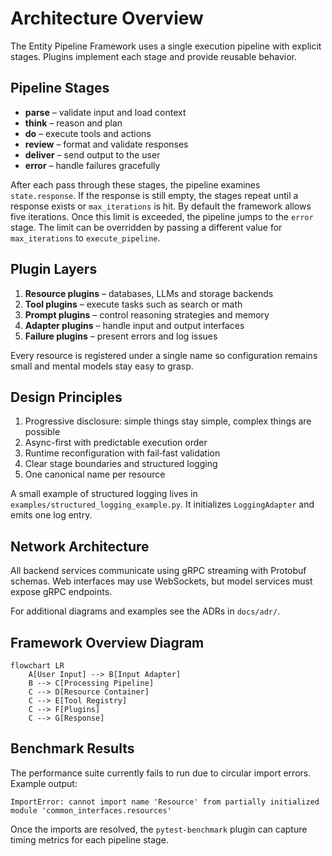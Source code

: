 # Architecture Overview

The Entity Pipeline Framework uses a single execution pipeline with explicit
stages. Plugins implement each stage and provide reusable behavior.

## Pipeline Stages
- **parse** – validate input and load context
- **think** – reason and plan
- **do** – execute tools and actions
- **review** – format and validate responses
- **deliver** – send output to the user
- **error** – handle failures gracefully

After each pass through these stages, the pipeline examines `state.response`.
If the response is still empty, the stages repeat until a response exists or
`max_iterations` is hit. By default the framework allows five iterations. Once
this limit is exceeded, the pipeline jumps to the `error` stage. The limit can
be overridden by passing a different value for `max_iterations` to
`execute_pipeline`.

## Plugin Layers
1. **Resource plugins** – databases, LLMs and storage backends
2. **Tool plugins** – execute tasks such as search or math
3. **Prompt plugins** – control reasoning strategies and memory
4. **Adapter plugins** – handle input and output interfaces
5. **Failure plugins** – present errors and log issues

Every resource is registered under a single name so configuration remains small
and mental models stay easy to grasp.

## Design Principles
1. Progressive disclosure: simple things stay simple, complex things are possible
2. Async-first with predictable execution order
3. Runtime reconfiguration with fail‑fast validation
4. Clear stage boundaries and structured logging
5. One canonical name per resource

A small example of structured logging lives in `examples/structured_logging_example.py`.
It initializes ``LoggingAdapter`` and emits one log entry.

## Network Architecture
All backend services communicate using gRPC streaming with Protobuf schemas.
Web interfaces may use WebSockets, but model services must expose gRPC
endpoints.

For additional diagrams and examples see the ADRs in `docs/adr/`.

## Framework Overview Diagram
```mermaid
flowchart LR
    A[User Input] --> B[Input Adapter]
    B --> C[Processing Pipeline]
    C --> D[Resource Container]
    C --> E[Tool Registry]
    C --> F[Plugins]
    C --> G[Response]
```

## Benchmark Results
The performance suite currently fails to run due to circular import errors.
Example output:
```
ImportError: cannot import name 'Resource' from partially initialized module 'common_interfaces.resources'
```

Once the imports are resolved, the `pytest-benchmark` plugin can capture
timing metrics for each pipeline stage.
